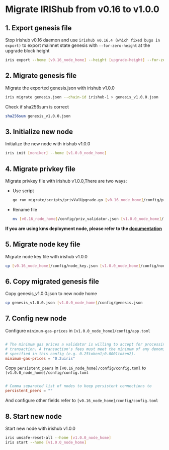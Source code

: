# Migrate IRIShub from v0.16 to v1.0.0

## 1. Export genesis file

Stop irishub v0.16 daemon and use `irishub v0.16.4 (which fixed bugs in export)` to export mainnet state genesis with `--for-zero-height` at the upgrade block height

```bash
iris export --home [v0.16_node_home] --height [upgrade-height] --for-zero-height
```

## 2. Migrate genesis file

Migrate the exported genesis.json with irishub v1.0.0

```bash
iris migrate genesis.json --chain-id irishub-1 > genesis_v1.0.0.json
```

Check if sha256sum is correct

```bash
sha256sum genesis_v1.0.0.json
```

## 3. Initialize new node

Initialize the new node with irishub v1.0.0

```bash
iris init [moniker] --home [v1.0.0_node_home]
```

## 4. Migrate privkey file

Migrate privkey file with irishub v1.0.0,There are two ways:

- Use script

    ```bash
    go run migrate/scripts/privValUpgrade.go [v0.16_node_home]/config/priv_validator.json [v1.0.0_node_home]/config/priv_validator_key.json [v1.0.0_node_home]/data/priv_validator_state.json
    ```

- Rename file

    ```bash
    mv [v0.16_node_home]/config/priv_validator.json [v1.0.0_node_home]/config/priv_validator_key.json
    ```

**If you are using kms deployment node, please refer to the [documentation](../tools/kms.md)**

## 5. Migrate node key file

Migrate node key file with irishub v1.0.0

```bash
cp [v0.16_node_home]/config/node_key.json [v1.0.0_node_home]/config/node_key.json
```

## 6. Copy migrated genesis file

Copy genesis_v1.0.0.json to new node home

```bash
cp genesis_v1.0.0.json [v1.0.0_node_home]/config/genesis.json
```

## 7. Config new node

Configure `minimum-gas-prices` in `[v1.0.0_node_home]/config/app.toml`

```toml

# The minimum gas prices a validator is willing to accept for processing a
# transaction. A transaction's fees must meet the minimum of any denomination
# specified in this config (e.g. 0.25token1;0.0001token2).
minimum-gas-prices = "0.2uiris"

```

Copy `persistent_peers` in `[v0.16_node_home]/config/config.toml` to `[v1.0.0_node_home]/config/config.toml`

```toml

# Comma separated list of nodes to keep persistent connections to
persistent_peers = ""

```

And configure other fields refer to `[v0.16_node_home]/config/config.toml`

## 8. Start new node

Start new node with irishub v1.0.0

```bash
iris unsafe-reset-all --home [v1.0.0_node_home]
iris start --home [v1.0.0_node_home]
```
